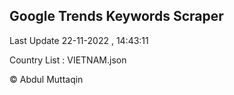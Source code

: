 

## Google Trends Keywords Scraper 
 
Last Update 22-11-2022 , 14:43:11

Country List :
VIETNAM.json



© Abdul Muttaqin 
